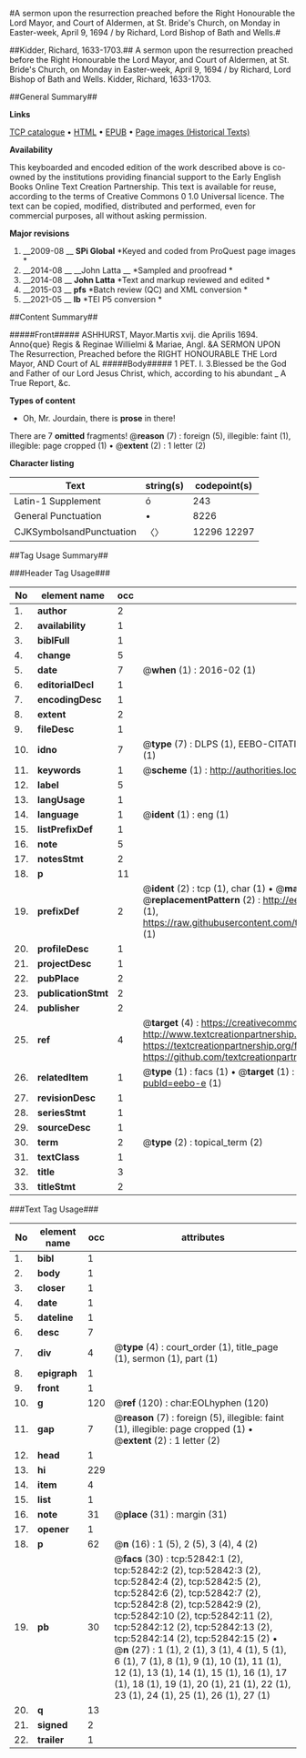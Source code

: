 #A sermon upon the resurrection preached before the Right Honourable the Lord Mayor, and Court of Aldermen, at St. Bride's Church, on Monday in Easter-week, April 9, 1694 / by Richard, Lord Bishop of Bath and Wells.#

##Kidder, Richard, 1633-1703.##
A sermon upon the resurrection preached before the Right Honourable the Lord Mayor, and Court of Aldermen, at St. Bride's Church, on Monday in Easter-week, April 9, 1694 / by Richard, Lord Bishop of Bath and Wells.
Kidder, Richard, 1633-1703.

##General Summary##

**Links**

[TCP catalogue](http://www.ota.ox.ac.uk/tcp/)  • 
[HTML](http://tei.it.ox.ac.uk/tcp/Texts-HTML/free/A47/A47342.html)  • 
[EPUB](http://tei.it.ox.ac.uk/tcp/Texts-EPUB/free/A47/A47342.epub) • 
[Page images (Historical Texts)](https://historicaltexts.jisc.ac.uk/eebo-12033764e)

**Availability**

This keyboarded and encoded edition of the work described above is co-owned by the
    institutions providing financial support to the Early English Books Online Text Creation
    Partnership. This text is available for reuse, according to the terms of  Creative Commons 0 1.0 Universal
    licence. The text can be copied, modified, distributed and performed, even for commercial
    purposes, all without asking permission.

**Major revisions**

1. __2009-08 __ __SPi Global__ *Keyed and coded from ProQuest page images *
1. __2014-08 __ __John Latta __ *Sampled and proofread *
1. __2014-08 __ __John Latta__ *Text and markup reviewed and edited *
1. __2015-03 __ __pfs__ *Batch review (QC) and XML conversion *
1. __2021-05 __ __lb__ *TEI P5 conversion *

##Content Summary##

#####Front#####
ASHHURST, Mayor.Martis xvij. die Aprilis 1694. Anno{que} Regis & Reginae Willielmi & Mariae, Angl. &A SERMON UPON The Resurrection, Preached before the RIGHT HONOURABLE THE Lord Mayor, AND Court of AL
#####Body#####
1 PET. I. 3.Blessed be the God and Father of our Lord Jesus Christ, which, according to his abundant
    _ A True Report, &c.

**Types of content**

  * Oh, Mr. Jourdain, there is **prose** in there!

There are 7 **omitted** fragments! 
 @__reason__ (7) : foreign (5), illegible: faint (1), illegible: page cropped (1)  •  @__extent__ (2) : 1 letter (2)

**Character listing**


|Text|string(s)|codepoint(s)|
|---|---|---|
|Latin-1 Supplement|ó|243|
|General Punctuation|•|8226|
|CJKSymbolsandPunctuation|〈〉|12296 12297|

##Tag Usage Summary##

###Header Tag Usage###

|No|element name|occ|attributes|
|---|---|---|---|
|1.|__author__|2||
|2.|__availability__|1||
|3.|__biblFull__|1||
|4.|__change__|5||
|5.|__date__|7| @__when__ (1) : 2016-02 (1)|
|6.|__editorialDecl__|1||
|7.|__encodingDesc__|1||
|8.|__extent__|2||
|9.|__fileDesc__|1||
|10.|__idno__|7| @__type__ (7) : DLPS (1), EEBO-CITATION (1), VID (1), EEBO-PROQUEST (1), STC (2), OCLC (1)|
|11.|__keywords__|1| @__scheme__ (1) : http://authorities.loc.gov/ (1)|
|12.|__label__|5||
|13.|__langUsage__|1||
|14.|__language__|1| @__ident__ (1) : eng (1)|
|15.|__listPrefixDef__|1||
|16.|__note__|5||
|17.|__notesStmt__|2||
|18.|__p__|11||
|19.|__prefixDef__|2| @__ident__ (2) : tcp (1), char (1)  •  @__matchPattern__ (2) : ([0-9\-]+):([0-9IVX]+) (1), (.+) (1)  •  @__replacementPattern__ (2) : http://eebo.chadwyck.com/downloadtiff?vid=$1&page=$2 (1), https://raw.githubusercontent.com/textcreationpartnership/Texts/master/tcpchars.xml#$1 (1)|
|20.|__profileDesc__|1||
|21.|__projectDesc__|1||
|22.|__pubPlace__|2||
|23.|__publicationStmt__|2||
|24.|__publisher__|2||
|25.|__ref__|4| @__target__ (4) : https://creativecommons.org/publicdomain/zero/1.0/ (1), http://www.textcreationpartnership.org/docs/. (1), https://textcreationpartnership.org/faq/#faq05 (1), https://github.com/textcreationpartnership (1)|
|26.|__relatedItem__|1| @__type__ (1) : facs (1)  •  @__target__ (1) : https://data.historicaltexts.jisc.ac.uk/view?pubId=eebo-e (1)|
|27.|__revisionDesc__|1||
|28.|__seriesStmt__|1||
|29.|__sourceDesc__|1||
|30.|__term__|2| @__type__ (2) : topical_term (2)|
|31.|__textClass__|1||
|32.|__title__|3||
|33.|__titleStmt__|2||


###Text Tag Usage###

|No|element name|occ|attributes|
|---|---|---|---|
|1.|__bibl__|1||
|2.|__body__|1||
|3.|__closer__|1||
|4.|__date__|1||
|5.|__dateline__|1||
|6.|__desc__|7||
|7.|__div__|4| @__type__ (4) : court_order (1), title_page (1), sermon (1), part (1)|
|8.|__epigraph__|1||
|9.|__front__|1||
|10.|__g__|120| @__ref__ (120) : char:EOLhyphen (120)|
|11.|__gap__|7| @__reason__ (7) : foreign (5), illegible: faint (1), illegible: page cropped (1)  •  @__extent__ (2) : 1 letter (2)|
|12.|__head__|1||
|13.|__hi__|229||
|14.|__item__|4||
|15.|__list__|1||
|16.|__note__|31| @__place__ (31) : margin (31)|
|17.|__opener__|1||
|18.|__p__|62| @__n__ (16) : 1 (5), 2 (5), 3 (4), 4 (2)|
|19.|__pb__|30| @__facs__ (30) : tcp:52842:1 (2), tcp:52842:2 (2), tcp:52842:3 (2), tcp:52842:4 (2), tcp:52842:5 (2), tcp:52842:6 (2), tcp:52842:7 (2), tcp:52842:8 (2), tcp:52842:9 (2), tcp:52842:10 (2), tcp:52842:11 (2), tcp:52842:12 (2), tcp:52842:13 (2), tcp:52842:14 (2), tcp:52842:15 (2)  •  @__n__ (27) : 1 (1), 2 (1), 3 (1), 4 (1), 5 (1), 6 (1), 7 (1), 8 (1), 9 (1), 10 (1), 11 (1), 12 (1), 13 (1), 14 (1), 15 (1), 16 (1), 17 (1), 18 (1), 19 (1), 20 (1), 21 (1), 22 (1), 23 (1), 24 (1), 25 (1), 26 (1), 27 (1)|
|20.|__q__|13||
|21.|__signed__|2||
|22.|__trailer__|1||
